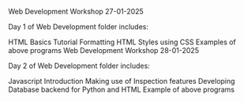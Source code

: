 Web Development Workshop 27-01-2025

Day 1 of Web Development folder includes:

HTML Basics Tutorial
Formatting HTML Styles using CSS
Examples of above programs
Web Development Workshop 28-01-2025

Day 2 of Web Development folder includes:

Javascript Introduction
Making use of Inspection features
Developing Database backend for Python and HTML
Example of above programs
